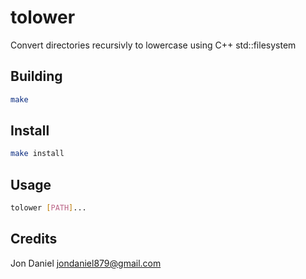 # tolower

Convert directories recursivly to lowercase using C++ std::filesystem

## Building

```sh
make
```

## Install

```sh
make install
```

## Usage

```sh
tolower [PATH]...
```

## Credits

Jon Daniel <jondaniel879@gmail.com>
